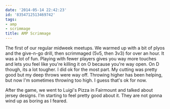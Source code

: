 ```yaml
---
date: '2014-05-14 22:42:23'
id: '8354712513469742'
tags:
- amp
- scrimmage
title: AMP Scrimmage
---
```


The first of our regular midweek meetups. We warmed up with a bit of plyos and the give-n-go drill, then scrimmaged (5v5, then 3v3) for over an hour. It was a lot of fun. Playing with fewer players gives you way more touches and lets you feel like you're killing it on O because you're way open. On D though, its a lot tougher. I did ok for the most part. My cutting was pretty good but my deep throws were way off. Throwing higher has been helping, but now I'm sometimes throwing too high. I guess that's ok for now.

After the game, we went to Luigi's Pizza in Fairmount and talked about jersey designs. I'm starting to feel pretty good about it. They are not gonna wind up as boring as I feared.
